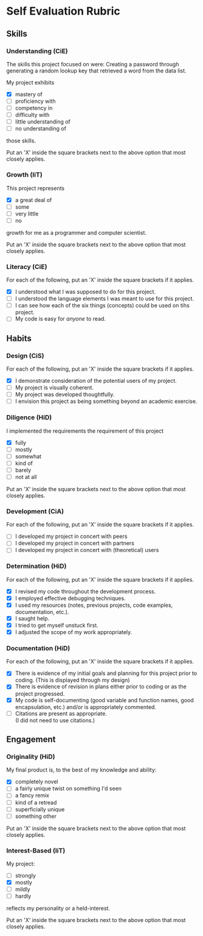 Self Evaluation Rubric
======================

## Skills

### Understanding (CiE) 

The skills this project focused on were: Creating a password through generating a random lookup key that retrieved a word from the data list.

My project exhibits

- [X] mastery of
- [ ] proficiency with
- [ ] competency in
- [ ] difficulty with
- [ ] little understanding of
- [ ] no understanding of

those skills. 

Put an 'X' inside the square brackets next to the above option that most closely applies.

### Growth (IiT)

This project represents

- [X] a great deal of
- [ ] some
- [ ] very little
- [ ] no

growth for me as a programmer and computer scientist. 

Put an 'X' inside the square brackets next to the above option that most closely applies.

### Literacy (CiE)

For each of the following, put an 'X' inside the square brackets if it applies.

- [X] I understood what I was supposed to do for this project.
- [ ] I understood the language elements I was meant to use for this project. 
- [ ] I can see how each of the six things (concepts) could be used on tihs project.  
- [ ] My code is easy for *anyone* to read. 

## Habits

### Design (CiS)

For each of the following, put an 'X' inside the square brackets if it applies.

- [X] I demonstrate consideration of the potential users of my project. 
- [ ] My project is visually coherent.
- [ ] My project was developed thoughtfully.
- [ ] I envision this project as being something beyond an academic exercise. 

### Diligence (HiD)

I implemented the requirements the requirement of this project 
- [X] fully
- [ ] mostly
- [ ] somewhat
- [ ] kind of
- [ ] barely
- [ ] not at all

Put an 'X' inside the square brackets next to the above option that most closely applies.

### Development (CiA)

For each of the following, put an 'X' inside the square brackets if it applies. 
- [ ] I developed my project in concert with peers
- [ ] I developed my project in concert with partners
- [ ] I developed my project in concert with (theoretical) users

### Determination (HiD)

For each of the following, put an 'X' inside the square brackets if it applies.
- [X] I revised my code throughout the development process. 
- [X] I employed effective debugging techniques. 
- [X] I used my resources (notes, previous projects, code examples, documentation, etc.). 
- [X] I saught help. 
- [X] I tried to get myself unstuck first.
- [X] I adjusted the scope of my work appropriately.  

### Documentation (HiD)

For each of the following, put an 'X' inside the square brackets if it applies.
- [X] There is evidence of my initial goals and planning for this project prior to coding.
(This is displayed through my design)
- [X] There is evidence of revision in plans either prior to coding or as the project progressed.
- [X] My code is self-documenting (good variable and function names, good encapsulation, etc.) and/or is appropriately commented.
- [ ] Citations are present as appropriate.  
(I did not need to use citations.)

## Engagement

### Originality (HiD)

My final product is, to the best of my knowledge and ability:
- [X] completely novel
- [ ] a fairly unique twist on something I'd seen
- [ ] a fancy remix
- [ ] kind of a retread
- [ ] superficially unique
- [ ] something other 

Put an 'X' inside the square brackets next to the above option that most closely applies.

### Interest-Based (IiT)

My project: 
- [ ] strongly
- [X] mostly
- [ ] mildly
- [ ] hardly

reflects my personality or a held-interest. 

Put an 'X' inside the square brackets next to the above option that most closely applies.